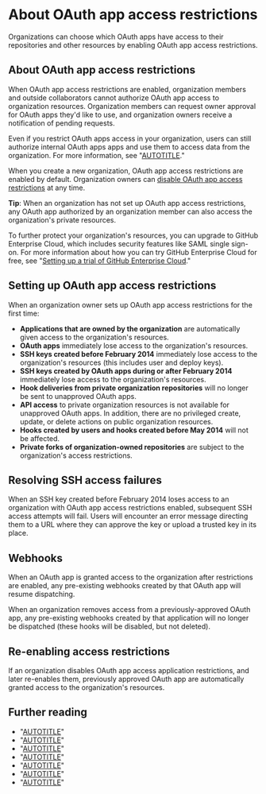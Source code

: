 # About OAuth app access restrictions

Organizations can choose which OAuth apps have access to their repositories and other resources by enabling OAuth app access restrictions.

## About OAuth app access restrictions

When OAuth app access restrictions are enabled, organization members and outside collaborators cannot authorize OAuth app access to organization resources. Organization members can request owner approval for OAuth apps they'd like to use, and organization owners receive a notification of pending requests.

Even if you restrict OAuth apps access in your organization, users can still authorize internal OAuth apps apps and use them to access data from the organization. For more information, see "[AUTOTITLE](/apps/oauth-apps/using-oauth-apps/internal-oauth-apps)."

When you create a new organization, OAuth app access restrictions are enabled by default. Organization owners can [disable OAuth app access restrictions](/organizations/managing-oauth-access-to-your-organizations-data/disabling-oauth-app-access-restrictions-for-your-organization) at any time.

<div class="ghd-spotlight ghd-spotlight-tip border rounded-1 my-3 p-3 f5 color-border-accent-emphasis color-bg-accent">

**Tip**: When an organization has not set up OAuth app access restrictions, any OAuth app authorized by an organization member can also access the organization's private resources.

</div>

To further protect your organization's resources, you can upgrade to GitHub Enterprise Cloud, which includes security features like SAML single sign-on. For more information about how you can try GitHub Enterprise Cloud for free, see "[Setting up a trial of GitHub Enterprise Cloud](/get-started/signing-up-for-github/setting-up-a-trial-of-github-enterprise-cloud)."

## Setting up OAuth app access restrictions

When an organization owner sets up OAuth app access restrictions for the first time:

- **Applications that are owned by the organization** are automatically given access to the organization's resources.
- **OAuth apps** immediately lose access to the organization's resources.
- **SSH keys created before February 2014** immediately lose access to the organization's resources (this includes user and deploy keys).
- **SSH keys created by OAuth apps during or after February 2014** immediately lose access to the organization's resources.
- **Hook deliveries from private organization repositories** will no longer be sent to unapproved OAuth apps.
- **API access** to private organization resources is not available for unapproved OAuth apps. In addition, there are no privileged create, update, or delete actions on public organization resources.
- **Hooks created by users and hooks created before May 2014** will not be affected.
- **Private forks of organization-owned repositories** are subject to the organization's access restrictions.

## Resolving SSH access failures

When an SSH key created before February 2014 loses access to an organization with OAuth app access restrictions enabled, subsequent SSH access attempts will fail. Users will encounter an error message directing them to a URL where they can approve the key or upload a trusted key in its place.

## Webhooks

When an OAuth app is granted access to the organization after restrictions are enabled, any pre-existing webhooks created by that OAuth app will resume dispatching.

When an organization removes access from a previously-approved OAuth app, any pre-existing webhooks created by that application will no longer be dispatched (these hooks will be disabled, but not deleted).

## Re-enabling access restrictions

If an organization disables OAuth app access application restrictions, and later re-enables them, previously approved OAuth app are automatically granted access to the organization's resources.

## Further reading

- "[AUTOTITLE](/organizations/managing-oauth-access-to-your-organizations-data/enabling-oauth-app-access-restrictions-for-your-organization)"
- "[AUTOTITLE](/organizations/managing-oauth-access-to-your-organizations-data/approving-oauth-apps-for-your-organization)"
- "[AUTOTITLE](/organizations/managing-programmatic-access-to-your-organization/reviewing-github-apps-installed-in-your-organization)"
- "[AUTOTITLE](/organizations/managing-oauth-access-to-your-organizations-data/denying-access-to-a-previously-approved-oauth-app-for-your-organization)"
- "[AUTOTITLE](/organizations/managing-oauth-access-to-your-organizations-data/disabling-oauth-app-access-restrictions-for-your-organization)"
- "[AUTOTITLE](/account-and-profile/setting-up-and-managing-your-personal-account-on-github/managing-your-membership-in-organizations/requesting-organization-approval-for-oauth-apps)"
- "[AUTOTITLE](/apps/oauth-apps/using-oauth-apps/authorizing-oauth-apps)"
